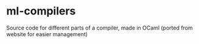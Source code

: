 # ml-compilers
Source code for different parts of a compiler, made in OCaml
(ported from website for easier management)
